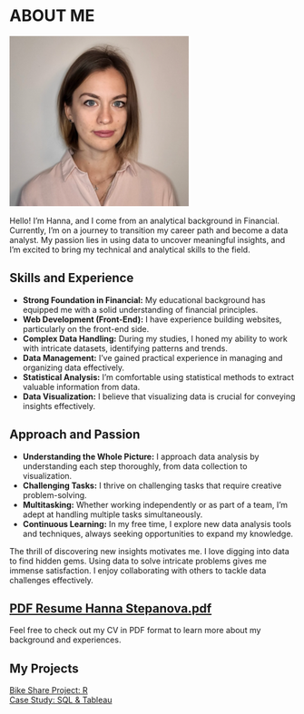 # ABOUT ME

<p align="center">
  
<img src="Images/hanna.png" height=300></p>


Hello! I’m Hanna, and I come from an analytical background in Financial. Currently, I’m on a journey to transition my career path and become a data analyst. My passion lies in using data to uncover meaningful insights, and I’m excited to bring my technical and analytical skills to the field.

## Skills and Experience
- **Strong Foundation in Financial:** My educational background has equipped me with a solid understanding of financial principles.
- **Web Development (Front-End):** I have experience building websites, particularly on the front-end side.
- **Complex Data Handling:** During my studies, I honed my ability to work with intricate datasets, identifying patterns and trends.
- **Data Management:** I’ve gained practical experience in managing and organizing data effectively.
- **Statistical Analysis:** I’m comfortable using statistical methods to extract valuable information from data.
- **Data Visualization:** I believe that visualizing data is crucial for conveying insights effectively.

## Approach and Passion
- **Understanding the Whole Picture:** I approach data analysis by understanding each step thoroughly, from data collection to visualization.
- **Challenging Tasks:** I thrive on challenging tasks that require creative problem-solving.
- **Multitasking:** Whether working independently or as part of a team, I’m adept at handling multiple tasks simultaneously.
- **Continuous Learning:** In my free time, I explore new data analysis tools and techniques, always seeking opportunities to expand my knowledge.

The thrill of discovering new insights motivates me. I love digging into data to find hidden gems. Using data to solve intricate problems gives me immense satisfaction. I enjoy collaborating with others to tackle data challenges effectively.

## [PDF Resume Hanna Stepanova.pdf](https://github.com/hannastep/Data_Analyst_Portfolio/blob/main/Hanna%20Stepanova.pdf)
Feel free to check out my CV in PDF format to learn more about my background and experiences.

## My Projects
[Bike Share Project: R](https://github.com/hannastep/Data_Analyst_Portfolio/blob/cab96844e38e0f2bd6c4d75ecda73758a475b240/Bike_Share_Project_with_R/Bike_rides_R.ipynb) <br>
[Case Study: SQL & Tableau](https://github.com/hannastep/Data_Analyst_Portfolio/blob/cab96844e38e0f2bd6c4d75ecda73758a475b240/Case%20study%3A%20How%20Does%20a%20Bike-Share%20Navigate%20Speedy%20Success%3F/Bike-Share%20Data%20Analysis.md)

